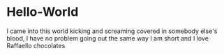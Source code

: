 # Hello-World
I came into this world kicking and screaming covered in somebody else's blood, I have no problem going out the same way 
I am short and I love Raffaello chocolates
